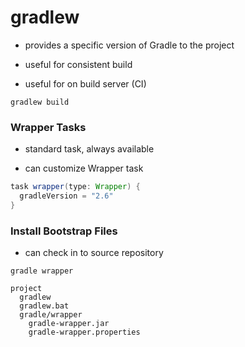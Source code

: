# gradlew

- provides a specific version of Gradle to the project

- useful for consistent build

- useful for on build server (CI)


```shell
gradlew build
```

### Wrapper Tasks

- standard task, always available

- can customize Wrapper task

```groovy
task wrapper(type: Wrapper) {
  gradleVersion = "2.6"
}
```

### Install Bootstrap Files

- can check in to source repository


```shell
gradle wrapper
```

```shell
project
  gradlew
  gradlew.bat
  gradle/wrapper
    gradle-wrapper.jar
    gradle-wrapper.properties
```
